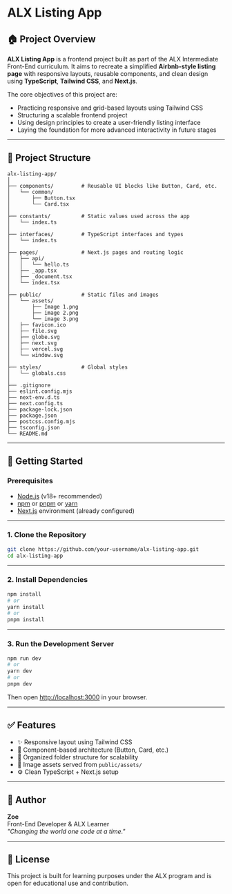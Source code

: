 # ALX Listing App

## 🏠 Project Overview

**ALX Listing App** is a frontend project built as part of the ALX Intermediate Front-End curriculum. It aims to recreate a simplified **Airbnb-style listing page** with responsive layouts, reusable components, and clean design using **TypeScript**, **Tailwind CSS**, and **Next.js**.

The core objectives of this project are:
- Practicing responsive and grid-based layouts using Tailwind CSS
- Structuring a scalable frontend project
- Using design principles to create a user-friendly listing interface
- Laying the foundation for more advanced interactivity in future stages

---

## 📁 Project Structure

```
alx-listing-app/
│
├── components/         # Reusable UI blocks like Button, Card, etc.
│   └── common/
│       ├── Button.tsx
│       └── Card.tsx
│
├── constants/          # Static values used across the app
│   └── index.ts
│
├── interfaces/         # TypeScript interfaces and types
│   └── index.ts
│
├── pages/              # Next.js pages and routing logic
│   ├── api/
│   │   └── hello.ts
│   ├── _app.tsx
│   ├── _document.tsx
│   └── index.tsx
│
├── public/             # Static files and images
│   └── assets/
│       ├── Image 1.png
│       ├── image 2.png
│       └── image 3.png
│   ├── favicon.ico
│   ├── file.svg
│   ├── globe.svg
│   ├── next.svg
│   ├── vercel.svg
│   └── window.svg
│
├── styles/             # Global styles
│   └── globals.css
│
├── .gitignore
├── eslint.config.mjs
├── next-env.d.ts
├── next.config.ts
├── package-lock.json
├── package.json
├── postcss.config.mjs
├── tsconfig.json
└── README.md
```

---

## 🚀 Getting Started

### Prerequisites

- [Node.js](https://nodejs.org/) (v18+ recommended)
- [npm](https://www.npmjs.com/) or [pnpm](https://pnpm.io/) or [yarn](https://yarnpkg.com/)
- [Next.js](https://nextjs.org/) environment (already configured)

---

### 1. Clone the Repository

```bash
git clone https://github.com/your-username/alx-listing-app.git
cd alx-listing-app
```

---

### 2. Install Dependencies

```bash
npm install
# or
yarn install
# or
pnpm install
```

---

### 3. Run the Development Server

```bash
npm run dev
# or
yarn dev
# or
pnpm dev
```

Then open [http://localhost:3000](http://localhost:3000) in your browser.

---

## ✅ Features

- ✨ Responsive layout using Tailwind CSS
- 🧩 Component-based architecture (Button, Card, etc.)
- 📁 Organized folder structure for scalability
- 📸 Image assets served from `public/assets/`
- ⚙️ Clean TypeScript + Next.js setup

---

## 🙌 Author

**Zoe**  
Front-End Developer & ALX Learner  
_"Changing the world one code at a time."_

---

## 📜 License

This project is built for learning purposes under the ALX program and is open for educational use and contribution.